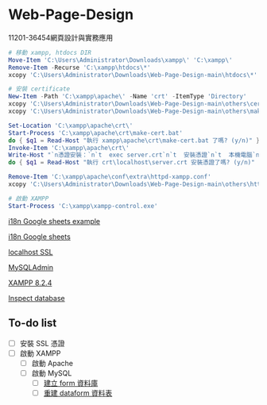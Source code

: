 # Web-Page-Design

11201-36454網頁設計與實務應用

```ps1
# 移動 xampp, htdocs DIR
Move-Item 'C:\Users\Administrator\Downloads\xampp\' 'C:\xampp\'
Remove-Item -Recurse 'C:\xampp\htdocs\*'
xcopy 'C:\Users\Administrator\Downloads\Web-Page-Design-main\htdocs\*' 'C:\xampp\htdocs\' /e

# 安裝 certificate
New-Item -Path 'C:\xampp\apache\' -Name 'crt' -ItemType 'Directory'
xcopy 'C:\Users\Administrator\Downloads\Web-Page-Design-main\others\cert.conf' 'C:\xampp\apache\crt\'
xcopy 'C:\Users\Administrator\Downloads\Web-Page-Design-main\others\make-cert.bat' 'C:\xampp\apache\crt\'

Set-Location 'C:\xampp\apache\crt\'
Start-Process 'C:\xampp\apache\crt\make-cert.bat'
do { $q1 = Read-Host "執行 xampp\apache\crt\make-cert.bat 了嗎? (y/n)" } while ($q1 -ne 'y')
Invoke-Item 'C:\xampp\apache\crt\'
Write-Host "`n憑證安裝：`n`t  exec server.crt`n`t  安裝憑證`n`t  本機電腦`n`t  放入以下的存放區`n`t  受信任的授權單位`n`t  完成`n"
do { $q1 = Read-Host "執行 crt\localhost\server.crt 安裝憑證了嗎? (y/n)" } while ($q1 -ne 'y')

Remove-Item 'C:\xampp\apache\conf\extra\httpd-xampp.conf'
xcopy 'C:\Users\Administrator\Downloads\Web-Page-Design-main\others\httpd-xampp.conf' 'C:\xampp\apache\conf\extra\'

# 啟動 XAMPP
Start-Process 'C:\xampp\xampp-control.exe'
```

[i18n Google sheets example](https://docs.google.com/spreadsheets/d/16ut3yQ8K6vY7XP12HpF_D1WNljqwuG-EyxGfq_47Yss)

[i18n Google sheets](https://docs.google.com/spreadsheets/d/1sp-Rw0xcjd-nEMIacbVywY5zIlCbBGr-Ja9EF0DgJfg)

[localhost SSL](https://www.barryblogs.com/xampp-localhost-ssl-certificate/)

[MySQLAdmin](https://localhost/phpmyadmin/)

[XAMPP 8.2.4](https://sourceforge.net/projects/xampp/files/XAMPP%20Windows/8.2.4/)

[Inspect database](https://localhost/query.php?query=retrieve)

## To-do list

 - [ ] 安裝 SSL 憑證  
 - [ ] 啟動 XAMPP  
   - [ ] 啟動 Apache
   - [ ] 啟動 MySQL
     - [ ] [建立 form 資料庫](https://localhost/phpmyadmin/index.php?route=/server/databases)
     - [ ] [重建 dataform 資料表](https://localhost/rebuild.php?query=rebuild)